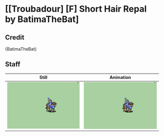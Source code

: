 # [\[Troubadour\] \[F\] Short Hair Repal by BatimaTheBat]

## Credit

{BatimaTheBat}
	
## Staff

| Still | Animation |
| :---: | :-------: |
| ![Staff still](./Staff_000.png) | ![Staff animation](./Staff.gif) |
